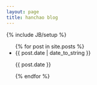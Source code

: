 ```yaml
---
layout: page
title: hanchao blog
---
```


{% include JB/setup %}

<ul class="posts">
  {% for post in site.posts %}
    <li>
    	<title><a href="{{ BASE_PATH }}{{ post.url }}">{{ post.title }}</a></title>
   	 <span>{{ post.date | date_to_string }}</span> 
    	<p>{{ post.date }}</p>
    </li>
  {% endfor %}
</ul>

